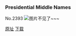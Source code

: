 ### Presidential Middle Names
No.2393
![图片不见了~~~](https://imgs.xkcd.com/comics/presidential_middle_names.png)

[原址](https://xkcd.com//2393) [下载](https://imgs.xkcd.com/comics/presidential_middle_names.png)

